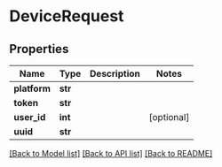 # DeviceRequest

## Properties
Name | Type | Description | Notes
------------ | ------------- | ------------- | -------------
**platform** | **str** |  | 
**token** | **str** |  | 
**user_id** | **int** |  | [optional] 
**uuid** | **str** |  | 

[[Back to Model list]](../README.md#documentation-for-models) [[Back to API list]](../README.md#documentation-for-api-endpoints) [[Back to README]](../README.md)

